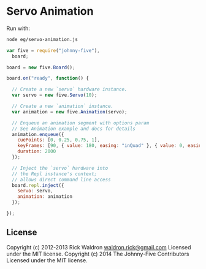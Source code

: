 # Servo Animation

Run with:
```bash
node eg/servo-animation.js
```


```javascript
var five = require("johnny-five"),
  board;

board = new five.Board();

board.on("ready", function() {

  // Create a new `servo` hardware instance.
  var servo = new five.Servo(10);

  // Create a new `animation` instance.
  var animation = new five.Animation(servo);

  // Enqueue an animation segment with options param
  // See Animation example and docs for details
  animation.enqueue({
    cuePoints: [0, 0.25, 0.75, 1],
    keyFrames: [90, { value: 180, easing: "inQuad" }, { value: 0, easing: "outQuad" }, 90],
    duration: 2000
  });

  // Inject the `servo` hardware into
  // the Repl instance's context;
  // allows direct command line access
  board.repl.inject({
    servo: servo,
    animation: animation
  });

});

```









## License
Copyright (c) 2012-2013 Rick Waldron <waldron.rick@gmail.com>
Licensed under the MIT license.
Copyright (c) 2014 The Johnny-Five Contributors
Licensed under the MIT license.
